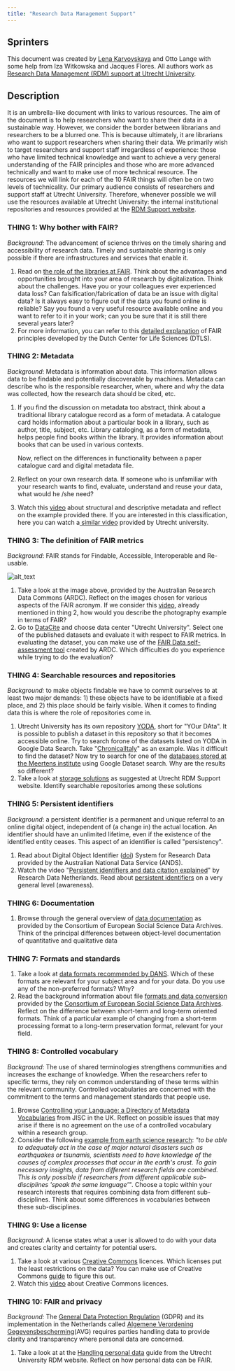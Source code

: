 ```yaml
---
title: "Research Data Management Support"
---
```


## Sprinters
This document was created by [Lena Karvovskaya](https://www.uu.nl/medewerkers/EKarvovskaya)  and Otto Lange with some help from Iza Witkowska and Jacques Flores. All authors work as [Research Data Management (RDM) support at Utrecht University](https://www.uu.nl/en/research/research-data-management/contact-us). 

## Description
It is an umbrella-like document with links to various resources. The aim of the document is to help researchers who want to share their data in a sustainable way. However, we consider the border between librarians and researchers to be a blurred one. This is because ultimately, it are librarians who want to support researchers when sharing their data. We primarily wish to target researchers and support staff irregardless of experience: those who have limited technical knowledge and want to achieve a very general understanding of the FAIR principles and those who are more advanced technically and want to make use of more technical resource. The resources we will link for each of the 10 FAIR things will often be on two levels of technicality. Our primary audience consists of researchers and support staff at Utrecht University. Therefore, whenever possible we will use the resources available at Utrecht University: the internal institutional repositories and resources provided at the [RDM Support website](https://www.uu.nl/en/research/research-data-management).


### THING 1: Why bother with FAIR?

_Background_: The advancement of science thrives on the timely sharing and accessibility of research data.  Timely and sustainable sharing is only possible if there are infrastructures and services that enable it. 



1.  Read on [the role of the libraries at FAIR](https://libereurope.eu/wp-content/uploads/2017/12/LIBER-FAIR-Data.pdf ). Think about the advantages and opportunities brought into your area of research by digitalization. Think about the challenges. Have you or your colleagues ever experienced data loss? Can falsification/fabrication of data be an issue with digital data? Is it always easy to figure out if the data you found online is reliable? Say you found a very useful resource available online and you want to refer to it in your work; can you be sure that it is still there several years later? 
1.  For more information, you can refer to this [detailed explanation](https://www.go-fair.org/fair-principles/) of FAIR principles developed by the Dutch Center for Life Sciences (DTLS).


### THING 2: Metadata

_Background_: Metadata is information about data. This information allows data to be findable and potentially discoverable by machines. Metadata can describe who is the responsible researcher, when, where and why the data was collected, how the research data should be cited, etc.



1.  If you find the discussion on metadata too abstract, think about a traditional library catalogue record as a form of metadata. A catalogue card holds information about a particular book in a library, such as author, title, subject, etc. Library cataloging, as a form of metadata, helps people find books within the library. It provides information about books that can be used in various contexts. 

    Now, reflect on the differences in functionality between a paper catalogue card and digital metadata file.

1.  Reflect on your own research data.  If someone who is unfamiliar with your research wants to find, evaluate, understand and reuse your data, what would he /she need?
1.  Watch this [video](https://www.youtube.com/watch?v=L0vOg18ncWE&feature=youtu.be) about structural and descriptive metadata and reflect on the example provided there.  If you are interested in this classification, here you can watch a[ similar video](https://www.youtube.com/watch?v=h0oZ3swbTJ0&) provided by Utrecht university.


### THING 3: The definition of FAIR metrics

_Background_: FAIR stands for Findable, Accessible, Interoperable and Re-usable. 


 


![alt_text](https://www.ands.org.au/__data/assets/image/0011/1416098/FAIR-Data-image-map-graphic-v2-721px.png "FAIR principles tiles")




1.  Take a look at the image above, provided by the Australian Research Data Commons (ARDC). Reflect on the images chosen for various aspects of the FAIR acronym. If we consider this [video](https://www.youtube.com/watch?v=L0vOg18ncWE&feature=youtu.be), already mentioned in thing 2, how would you describe the photography example in terms of FAIR? 
1.  Go to [DataCite](https://search.datacite.org) and choose data center "Utrecht University". Select one of the published datasets and evaluate it with respect to FAIR metrics. In evaluating the dataset, you can make use of the [FAIR Data self-assessment tool](https://www.ands-nectar-rds.org.au/fair-tool) created by ARDC. Which difficulties do you experience while trying to do the evaluation?


### THING 4: Searchable resources and repositories

_Background:_ to make objects findable we have to commit ourselves to at least two major demands: 1) these objects have to be identifiable at a fixed place, and 2) this place should be fairly visible. When it comes to finding data this is where the role of repositories come in. 

		



1.  Utrecht University has its own repository  [YODA](https://yoda.sites.uu.nl/), short for "YOur DAta". It is possible to publish a dataset in this repository so that it becomes accessible online.  Try to search forone of the datasets listed on YODA in Google Data Search. Take "[ChronicalItaly](https://public.yoda.uu.nl/i-lab/UU01/T4YMOW.html)" as an example. Was it difficult to find the dataset? Now try to search for one of the [databases stored at the Meertens institute](https://www.meertens.knaw.nl/cms/en/collections/databases) using Google Dataset search. Why are the results so different? 
1.  Take a look at [storage solutions](https://www.uu.nl/en/research/research-data-management/tools-services/tools-for-storing-and-managing-data/storage-solutions) as suggested at Utrecht RDM Support website. Identify searchable repositories  among these solutions

 


### THING 5: Persistent identifiers

_Background_: a persistent identifier is a permanent and unique referral to an online digital object, independent of (a change in) the actual location. An identifier should have an unlimited lifetime, even if the existence of the identified entity ceases. This aspect of an identifier is called "persistency".



1.  Read about Digital Object Identifier ([doi](https://www.ands.org.au/__data/assets/pdf_file/0006/715155/Digital-Object-Identifiers.pdf)) System for Research Data provided by the Australian National Data Service (ANDS).  
1.  Watch the video "[Persistent identifiers and data citation explained]( https://www.youtube.com/watch?v=PgqtiY7oZ6k)" by Research Data Netherlands. Read about [persistent identifiers](https://www.ands.org.au/guides/persistent-identifiers-awareness) on a very general level (awareness).


### THING 6: Documentation



1.  Browse through the general overview of [data documentation](https://www.cessda.eu/Training/Training-Resources/Library/Data-Management-Expert-Guide/2.-Organise-Document/Documentation-and-metadata) as provided by the Consortium of European Social Science Data Archives. Think of the principal differences between object-level documentation of quantitative and qualitative data

         



### THING 7: Formats and standards



1.  Take a look at [data formats recommended by DANS](https://dans.knaw.nl/en/deposit/information-about-depositing-data/before-depositing/file-formats). Which of these formats are relevant for your subject area and for your data. Do you use any of the non-preferred formats? Why?
1.  Read the background information about file [formats and data conversion](https://www.cessda.eu/Training/Training-Resources/Library/Data-Management-Expert-Guide/3.-Process/File-formats-and-data-conversion) provided by the [Consortium of European Social Science Data Archives](https://www.cessda.eu/). Reflect on the difference between short-term and long-term oriented formats. Think of a particular example of changing from a short-term processing format to a long-term preservation format, relevant for your field.


### THING 8: Controlled vocabulary

_Background_: The use of shared terminologies strengthens communities and increases the exchange of knowledge. When the researchers refer to specific terms, they rely on common understanding of these terms within the relevant community. Controlled vocabularies are concerned with the commitment to the terms and management standards that people use.



1.  Browse [Controlling your Language: a Directory of Metadata Vocabularies](https://www.webarchive.org.uk/wayback/archive/20160101151732/http://www.jiscdigitalmedia.ac.uk/guide/controlling-your-language-links-to-metadata-vocabularies) from JISC in the UK. Reflect on possible issues that may arise if there is no agreement on the use of a controlled vocabulary within a research group.
1.  Consider the following [example from earth science research](https://www.uu.nl/en/research/research-data-management/tools-services/designing-metadata-schemes): _"to be able to adequately act in the case of major natural disasters such as earthquakes or tsunamis, scientists need to have knowledge of the causes of complex processes that occur in the earth's crust. To gain necessary insights, data from different research fields are combined. This is only possible if researchers from different applicable sub-disciplines 'speak the same language'"_. Choose a topic within your research interests that requires combining data from different sub-disciplines. Think about  some differences in vocabularies between these sub-disciplines.


### THING 9: Use a license

_Background_: A license states what a user is allowed to do with your data and creates clarity and certainty for potential users. 



1.  Take a look at various [Creative Commons](https://creativecommons.org/licenses/) licences. Which licenses put the least restrictions on the data? You can make use of Creative Commons [guide](http://creativecommons.org/choose/) to figure this out.
1.  Watch this [video](https://www.youtube.com/watch?v=HyWdeNQ7fo0) about Creative Commons licences.


### THING 10: FAIR and privacy 

_Background:_ The [General Data Protection Regulation](https://gdpr-info.eu/) (GDPR) and its implementation in the Netherlands called [Algemene Verordening Gegevensbescherming](https://autoriteitpersoonsgegevens.nl/nl/onderwerpen/avg-nieuwe-europese-privacywetgeving/algemene-informatie-avg)(AVG) requires parties handling data to provide clarity and transparency where personal data are concerned.



1.  Take a look at at the [Handling personal data](https://www.uu.nl/en/research/research-data-management/guides/handling-personal-data) guide from the Utrecht University RDM website. Reflect on how personal data can be FAIR. 
